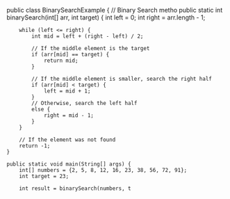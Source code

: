 public class BinarySearchExample {
    // Binary Search metho
    public static int binarySearch(int[] arr, int target) {
        int left = 0;
        int right = arr.length - 1;

        while (left <= right) {
            int mid = left + (right - left) / 2;

            // If the middle element is the target
            if (arr[mid] == target) {
                return mid;
            }

            // If the middle element is smaller, search the right half
            if (arr[mid] < target) {
                left = mid + 1;
            } 
            // Otherwise, search the left half
            else {
                right = mid - 1;
            }
        }

        // If the element was not found
        return -1;
    }

    public static void main(String[] args) {
        int[] numbers = {2, 5, 8, 12, 16, 23, 38, 56, 72, 91};
        int target = 23;

        int result = binarySearch(numbers, t
